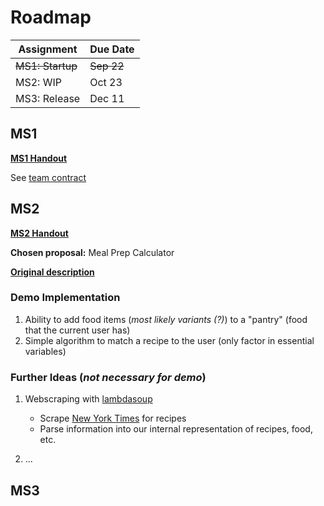 # Roadmap

| Assignment       | Due Date   |
| ---------------- | ---------- |
| ~~MS1: Startup~~ | ~~Sep 22~~ |
| MS2: WIP         | Oct 23     |
| MS3: Release     | Dec 11     |

## MS1

[**MS1 Handout**](https://canvas.cornell.edu/courses/54963/pages/ms1-startup)

See [team contract](/contract.md)

## MS2

[**MS2 Handout**](https://canvas.cornell.edu/courses/54963/pages/ms2-work-in-progress)

**Chosen proposal:** Meal Prep Calculator

[**Original description**](/CONTRACT.md#meal-prep-calculator)

### Demo Implementation

1. Ability to add food items (_most likely variants (?)_) to a "pantry" (food
   that the current user has)
2. Simple algorithm to match a recipe to the user (only factor in essential
   variables)

### Further Ideas (_not necessary for demo_)

1. Webscraping with [lambdasoup](https://github.com/aantron/lambdasoup)
    * Scrape [New York Times](https://cooking.nytimes.com/) for recipes
    * Parse information into our internal representation of recipes, food, etc.

2. ...

## MS3
